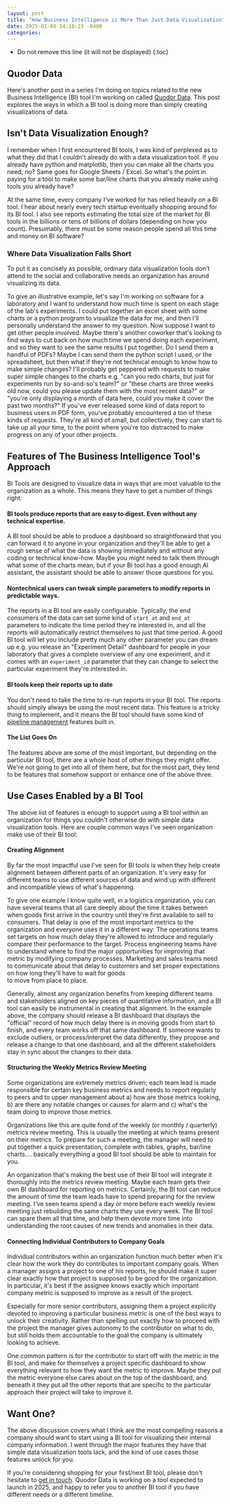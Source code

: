 ```yaml
---
layout: post
title: "How Business Intelligence is More Than Just Data Visualization"
date: 2025-01-08 14:10:23 -0400
categories: 
---
```


* Do not remove this line (it will not be displayed)
{:toc}


## Quodor Data
Here's another post in a series I'm doing on topics related to the new Business Intelligence (BI) tool I'm working on called
[Quodor Data](https://www.quodor.com/quodor-data-demo-video).  This post explores the ways in which a BI tool is doing
more than simply creating visualizations of data.


## Isn't Data Visualization Enough?

I remember when I first encountered BI tools, I was kind of perplexed as to what they did that I couldn't already
do with a data visualization tool.  If you already have python and matplotlib, then you can make all the charts
you need, no?  Same goes for Google Sheets / Excel.  So what's the point in paying for a tool to make some bar/line charts
that you already make using tools you already have?

At the same time, every company I've worked for has relied heavily on a BI tool.  I hear about nearly every tech startup
eventually shopping around for its BI tool.  I also see reports estimating the total size of the market for BI tools
in the billions or tens of billions of dollars (depending on how you count).  Presumably, there must be some reason
people spend all this time and money on BI software?

### Where Data Visualization Falls Short

To put it as concisely as possible, ordinary data visualization tools don't attend to the social and collaborative
needs an organization has around visualizing its data.

To give an illustrative example, let's say I'm working on software for a laboratory and I want to understand how much
time is spent on each stage of the lab's experiments.  I could put together an excel sheet with some charts or a python
program to visualize the data for me, and then I'll personally understand the answer to my question.
Now suppose I want to get other people involved.  Maybe there's another coworker that's looking to find ways to cut
back on how much time we spend doing each experiment, and so they want to see the same results I put together.  Do I
send them a handful of PDFs?  Maybe I can send them the python script I used, or the spreadsheet, but then what if they're
not technical enough to know how to make simple changes?  I'll probably get peppered with requests to make super simple
changes to the charts e.g. "can you redo charts, but just for experiments run by so-and-so's team?" or "these charts
are three weeks old now, could you please update them with the most recent data?" or "you're only displaying a month of
data here, could you make it cover the past two months?"  If you've ever released some kind of data report to business
users in PDF form, you've probably encountered a ton of these kinds of requests.  They're all kind of small, but collectively,
they can start to take up all your time, to the point where you're too distracted to make progress on any of your other
projects.

## Features of The Business Intelligence Tool's Approach

BI Tools are designed to visualize data in ways that are most valuable to the organization as a whole.  This means they
have to get a number of things right:

#### BI tools produce reports that are easy to digest. Even without any technical expertise.
A BI tool should be able to produce a dashboard so straightforward that you can forward it to anyone in your organization and they'll be
able to get a rough sense of what the data is showing immediately and without any coding or technical know-how.  Maybe
you might need to talk them through what some of the charts mean, but if your BI tool has a good enough AI assistant, the
assistant should be able to answer those questions for you.

#### Nontechnical users can tweak simple parameters to modify reports in predictable ways.
The reports in a BI tool are easily configurable.  Typically, the end consumers of the data can set some kind of
`start_at` and `end_at` parameters to indicate the time period they're interested in, and all the reports will automatically
restrict themselves to just that time period.  A good BI tool will let you include pretty much any other parameter you
can dream up e.g. you release an "Experiment Detail" dashboard for people in your laboratory that gives a complete
overview of any one experiment, and it comes with an `experiment_id` parameter that they can change to select the particular
experiment they're interested in.

#### BI tools keep their reports up to date
You don't need to take the time to re-run reports in your BI tool.  The reports should simply always be using the most
recent data.  This feature is a tricky thing to implement, and it means the BI tool should have some kind of
[pipeline management](https://koreiklein.github.io/2025/01/01/why-bi-needs-pipeline.html) features built in.

#### The List Goes On
The features above are some of the most important, but depending on the particular BI tool, there are a whole
host of other things they might offer.  We're not going to get into all of them here, but for the most part, they
tend to be features that somehow support or enhance one of the above three.

## Use Cases Enabled by a BI Tool
The above list of features is enough to support using a BI tool within an organization for things you couldn't otherwise
do with simple data visualization tools.  Here are couple common ways I've seen organization make use of their BI tool:

#### Creating Alignment
By far the most impactful use I've seen for BI tools is when they help create alignment between different parts of
an organization.  It's very easy for different teams to use different sources of data and wind up with different
and incompatible views of what's happening.

To give one example I know quite well, in a logistics organization,
you can have several teams that all care deeply about the time it takes between when goods first arrive in the country
until they're first available to sell to consumers.  That delay is one of the most important metrics to the organization
and everyone uses it in a different way:  The operations teams set targets on how much delay they're allowed to introduce
and regularly compare their performance to the target.  Process engineering teams 
have to understand where to find the major opportunities for improving that metric by modifying company processes.
Marketing and sales teams need
to communicate about that delay to customers and set proper expectations on how long they'll have to wait for goods  
to move from place to place.

Generally, almost any organization benefits from keeping different teams and stakeholders aligned on key pieces of
quantitative information, and a BI tool can easily be instrumental in creating that alignment.  In the example above,
the company should release a BI dashboard that displays the "official" record of how much delay there is in moving
goods from start to finish, and every team works off that same dashboard.  If someone wants to exclude outliers, or
process/interpret the data differently, they propose and release a change to that one dashboard, and all the different
stakeholders stay in sync about the changes to their data.

#### Structuring the Weekly Metrics Review Meeting
Some organizations are extremely metrics driven; each team lead is made responsible for certain key business metrics
and needs to report regularly to peers and to upper management about a) how are those metrics looking, b) are there any
notable changes or causes for alarm and c) what's the team doing to improve those metrics.

Organizations like this are quite fond of the weekly (or monthly / quarterly) metrics review meeting.  This is usually
the meeting at which teams present on their metrics.  To prepare for such a meeting, the manager will need to put together
a quick presentation, complete with tables, graphs, bar/line charts.... basically everything a good BI tool should be
able to maintain for you.

An organization that's making the best use of their BI tool will integrate it thoroughly into the metrics review meeting.
Maybe each team gets their own BI dashboard for reporting on metrics.  Certainly, the BI tool can reduce the amount of
time the team leads have to spend preparing for the review meeting.  I've seen teams spend a day or more before each
weekly review meeting just rebuilding the same charts they use every week.  The BI tool can spare them all that time,
and help them devote more time into understanding the root causes of new trends and anomalies in their data.

#### Connecting Individual Contributors to Company Goals
Individual contributors within an organization function much better when it's clear how the work they do
contributes to important company goals.  When a manager assigns a project to one of his reports, he should make it
super clear exactly how that project is supposed to be good for the organization.  In particular, it's best if the assignee
knows exactly which important company metric is supposed to improve as a result of the project.

Especially for more senior contributors, assigning them a project explicitly devoted to improving a particular business
metric is one of the best ways to unlock their creativity.  Rather than spelling out exactly how to proceed with the project
the manager gives autonomy to the contributor on what to do, but still holds them accountable to the goal
the company is ultimately looking to achieve.

One common pattern is for the contributor to start off with the metric in the BI tool, and make for themselves a project
specific dashboard to show everything relevant to how they want the metric to improve.  Maybe they put the metric
everyone else cares about on the top of the dashboard, and beneath it they put all the other reports that are specific
to the particular approach their project will take to improve it.

## Want One?
The above discussion covers what I think are the most compelling reasons a company should want to start using a BI tool
for visualizing their internal company information.  I went through the major features they have that simple data
visualization tools lack, and the kind of use cases those features unlock for you.

If you're considering shopping for your first/next BI tool, please don't hesitate
to [get in touch](https://www.quodor.com/quodor-data-demo-video).  Quodor Data is working on a tool expected to launch in
2025, and happy to refer you to another BI tool if you have different needs or a different timeline.
